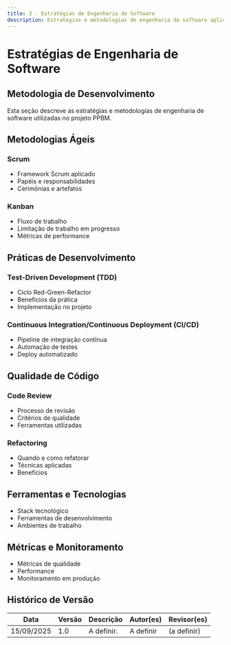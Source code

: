 ```yaml
---
title: 3 - Estratégias de Engenharia de Software
description: Estratégias e metodologias de engenharia de software aplicadas no projeto PPBM.
---
```


# Estratégias de Engenharia de Software

## Metodologia de Desenvolvimento

Esta seção descreve as estratégias e metodologias de engenharia de software utilizadas no projeto PPBM.

## Metodologias Ágeis

### Scrum
- Framework Scrum aplicado
- Papéis e responsabilidades
- Cerimônias e artefatos

### Kanban
- Fluxo de trabalho
- Limitação de trabalho em progresso
- Métricas de performance

## Práticas de Desenvolvimento

### Test-Driven Development (TDD)
- Ciclo Red-Green-Refactor
- Benefícios da prática
- Implementação no projeto

### Continuous Integration/Continuous Deployment (CI/CD)
- Pipeline de integração contínua
- Automação de testes
- Deploy automatizado

## Qualidade de Código

### Code Review
- Processo de revisão
- Critérios de qualidade
- Ferramentas utilizadas

### Refactoring
- Quando e como refatorar
- Técnicas aplicadas
- Benefícios

## Ferramentas e Tecnologias

- Stack tecnológico
- Ferramentas de desenvolvimento
- Ambientes de trabalho

## Métricas e Monitoramento

- Métricas de qualidade
- Performance
- Monitoramento em produção

## Histórico de Versão

| Data | Versão | Descrição | Autor(es) | Revisor(es) |
|------|--------|-----------|-----------|-------------|
| 15/09/2025 | 1.0 | A definir. | A definir | (a definir) |